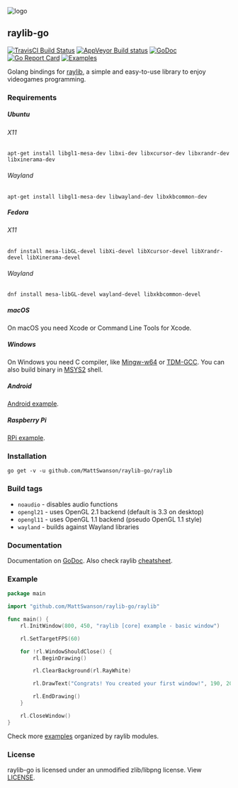 ![logo](https://goo.gl/XlIcXz)
## raylib-go
[![TravisCI Build Status](https://travis-ci.org/MattSwanson/raylib-go.svg?branch=master)](https://travis-ci.org/MattSwanson/raylib-go)
[![AppVeyor Build status](https://ci.appveyor.com/api/projects/status/qv2iggrqtgl7xhr0?svg=true)](https://ci.appveyor.com/project/MattSwanson/raylib-go)
[![GoDoc](https://godoc.org/github.com/MattSwanson/raylib-go/raylib?status.svg)](https://godoc.org/github.com/MattSwanson/raylib-go/raylib)
[![Go Report Card](https://goreportcard.com/badge/github.com/MattSwanson/raylib-go)](https://goreportcard.com/report/github.com/MattSwanson/raylib-go)
[![Examples](https://img.shields.io/badge/learn%20by-examples-0077b3.svg?style=flat-square)](https://github.com/MattSwanson/raylib-go/tree/master/examples)

Golang bindings for [raylib](http://www.raylib.com/), a simple and easy-to-use library to enjoy videogames programming.

### Requirements

##### Ubuntu

###### X11

    apt-get install libgl1-mesa-dev libxi-dev libxcursor-dev libxrandr-dev libxinerama-dev 

###### Wayland 

    apt-get install libgl1-mesa-dev libwayland-dev libxkbcommon-dev 

##### Fedora

###### X11

    dnf install mesa-libGL-devel libXi-devel libXcursor-devel libXrandr-devel libXinerama-devel

###### Wayland 

    dnf install mesa-libGL-devel wayland-devel libxkbcommon-devel

##### macOS

On macOS you need Xcode or Command Line Tools for Xcode.

##### Windows

On Windows you need C compiler, like [Mingw-w64](https://mingw-w64.org) or [TDM-GCC](http://tdm-gcc.tdragon.net/).
You can also build binary in [MSYS2](https://msys2.github.io/) shell.

##### Android

[Android example](https://github.com/MattSwanson/raylib-go/tree/master/examples/others/android/example).

##### Raspberry Pi

[RPi example](https://github.com/MattSwanson/raylib-go/tree/master/examples/others/rpi/basic_window).

### Installation

    go get -v -u github.com/MattSwanson/raylib-go/raylib

### Build tags

* `noaudio` - disables audio functions
* `opengl21` - uses OpenGL 2.1 backend (default is 3.3 on desktop)
* `opengl11` - uses OpenGL 1.1 backend (pseudo OpenGL 1.1 style)
* `wayland` - builds against Wayland libraries

### Documentation

Documentation on [GoDoc](https://godoc.org/github.com/MattSwanson/raylib-go/raylib). Also check raylib [cheatsheet](http://www.raylib.com/cheatsheet/cheatsheet.html).

### Example

```go
package main

import "github.com/MattSwanson/raylib-go/raylib"

func main() {
	rl.InitWindow(800, 450, "raylib [core] example - basic window")

	rl.SetTargetFPS(60)

	for !rl.WindowShouldClose() {
		rl.BeginDrawing()

		rl.ClearBackground(rl.RayWhite)

		rl.DrawText("Congrats! You created your first window!", 190, 200, 20, rl.LightGray)

		rl.EndDrawing()
	}

	rl.CloseWindow()
}
```

Check more [examples](https://github.com/MattSwanson/raylib-go/tree/master/examples) organized by raylib modules.


### License

raylib-go is licensed under an unmodified zlib/libpng license. View [LICENSE](https://github.com/MattSwanson/raylib-go/blob/master/LICENSE).
